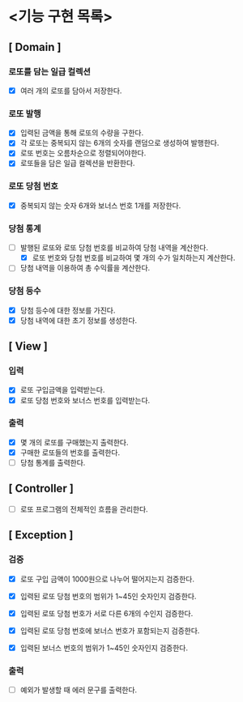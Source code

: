 # <기능 구현 목록>

## [ Domain ]

### 로또를 담는 일급 컬렉션

- [x] 여러 개의 로또를 담아서 저장한다.

### 로또 발행

- [x] 입력된 금액을 통해 로또의 수량을 구한다.
- [x] 각 로또는 중복되지 않는 6개의 숫자를 랜덤으로 생성하여 발행한다.
- [x] 로또 번호는 오름차순으로 정렬되어야한다.
- [x] 로또들을 담은 일급 컬렉션을 반환한다.

### 로또 당첨 번호

- [x] 중복되지 않는 숫자 6개와 보너스 번호 1개를 저장한다.

### 당첨 통계

- [ ] 발행된 로또와 로또 당첨 번호를 비교하여 당첨 내역을 계산한다.
  - [x] 로또 번호와 당첨 번호를 비교하여 몇 개의 수가 일치하는지 계산한다.
- [ ] 당첨 내역을 이용하여 총 수익률을 계산한다.

### 당첨 등수

- [x] 당첨 등수에 대한 정보를 가진다.
- [x] 당첨 내역에 대한 초기 정보를 생성한다.

## [ View ]

### 입력

- [x] 로또 구입금액을 입력받는다.
- [x] 로또 당첨 번호와 보너스 번호를 입력받는다.

### 출력

- [x] 몇 개의 로또를 구매했는지 출력한다.
- [x] 구매한 로또들의 번호를 출력한다.
- [ ] 당첨 통계를 출력한다.

## [ Controller ]

- [ ] 로또 프로그램의 전체적인 흐름을 관리한다.

## [ Exception ]

### 검증

- [x] 로또 구입 금액이 1000원으로 나누어 떨어지는지 검증한다.
- [x] 입력된 로또 당첨 번호의 범위가 1~45인 숫자인지 검증한다.
- [x] 입력된 로또 당첨 번호가 서로 다른 6개의 수인지 검증한다.
- [x] 입력된 로또 당첨 번호에 보너스 번호가 포함되는지 검증한다.
- [x] 입력된 보너스 번호의 범위가 1~45인 숫자인지 검증한다.


### 출력

- [ ] 예외가 발생할 때 에러 문구를 출력한다.